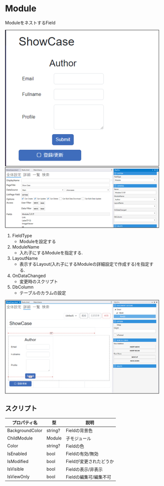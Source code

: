 # Module

ModuleをネストするField

<img src="../images/Module表示.png" alt="Module表示" title="Module表示" style="border: 1px solid;">

<img src="../images/Module設定.png" alt="Module設定" title="Module設定" style="border: 1px solid;" >

1. FieldType
    - Moduleを設定する
2. ModuleName
    - 入れ子にするModuleを指定する.
3. LayoutName
    - 表示するLayout(入れ子にするModuleの詳細設定で作成する)を指定する.
4. OnDataChanged
    - 変更時のスクリプト
5. DbColumn
    - テーブルのカラムの設定

<img src="../images/Module詳細.png" alt="Module詳細" title="Module詳細" style="border: 1px solid;">




## スクリプト
| プロパティ名          | 型       | 説明             |
|-----------------|---------|----------------|
| BackgroundColor | string? | Fieldの背景色      | 
| ChildModule     | Module  | 子モジュール         |
| Color           | string? | Fieldの色        |
| IsEnabled       | bool    | Fieldの有効/無効    |
| IsModified      | bool    | Fieldが変更されたどうか |
| IsVisible       | bool    | Fieldの表示/非表示   |
| IsViewOnly      | bool    | Fieldの編集可/編集不可 |

